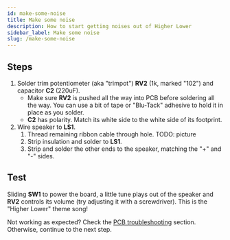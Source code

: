 ```yaml
---
id: make-some-noise
title: Make some noise
description: How to start getting noises out of Higher Lower
sidebar_label: Make some noise
slug: /make-some-noise
---
```


## Steps

1. Solder trim potentiometer (aka "trimpot") **RV2** (1k, marked "102") and capacitor **C2** (220uF).
   - Make sure **RV2** is pushed all the way into PCB before soldering all the way. You can use a bit of tape or "Blu-Tack" adhesive to hold it in place as you solder.
   - **C2** has polarity. Match its white side to the white side of its footprint.
2. Wire speaker to **LS1**.
   1. Thread remaining ribbon cable through hole.
      TODO: picture
   2. Strip insulation and solder to **LS1**.
   3. Strip and solder the other ends to the speaker, matching the "+" and "-" sides.

## Test

Sliding **SW1** to power the board, a little tune plays out of the speaker and **RV2** controls its volume (try adjusting it with a screwdriver). This is the "Higher Lower" theme song!

Not working as expected? Check the [PCB troubleshooting](pcb-troubleshooting.md) section. Otherwise, continue to the next step.
